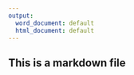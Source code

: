 ```yaml
---
output:
  word_document: default
  html_document: default
---
```


## This is a markdown file

